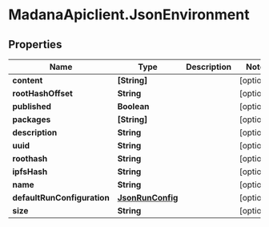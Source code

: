# MadanaApiclient.JsonEnvironment

## Properties

Name | Type | Description | Notes
------------ | ------------- | ------------- | -------------
**content** | **[String]** |  | [optional] 
**rootHashOffset** | **String** |  | [optional] 
**published** | **Boolean** |  | [optional] 
**packages** | **[String]** |  | [optional] 
**description** | **String** |  | [optional] 
**uuid** | **String** |  | [optional] 
**roothash** | **String** |  | [optional] 
**ipfsHash** | **String** |  | [optional] 
**name** | **String** |  | [optional] 
**defaultRunConfiguration** | [**JsonRunConfig**](JsonRunConfig.md) |  | [optional] 
**size** | **String** |  | [optional] 


